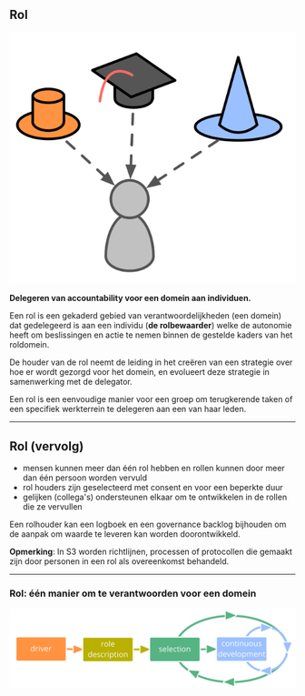## Rol

![right,fit](img/illustrations/roles.png)

**Delegeren van accountability voor een domein aan individuen.**

Een rol is een gekaderd gebied van verantwoordelijkheden (een domein) dat gedelegeerd is aan een individu (**de rolbewaarder**) welke de autonomie heeft om beslissingen en actie te nemen binnen de gestelde kaders van het roldomein.

De houder van de rol neemt de leiding in het creëren van een strategie over hoe er wordt gezorgd voor het domein, en evolueert deze strategie in samenwerking met de delegator.

Een rol is een eenvoudige manier voor een groep om terugkerende taken of een specifiek werkterrein te delegeren aan een van haar leden.

* * *

## Rol (vervolg)

- mensen kunnen meer dan één rol hebben en rollen kunnen door meer dan één persoon worden vervuld
- rol houders zijn geselecteerd met consent en voor een beperkte duur
- gelijken (collega's) ondersteunen elkaar om te ontwikkelen in de rollen die ze vervullen

Een rolhouder kan een logboek en een governance backlog bijhouden om de aanpak om waarde te leveren kan worden doorontwikkeld.

**Opmerking**: In S3 worden richtlijnen, processen of protocollen die gemaakt zijn door personen in een rol als overeenkomst behandeld.

* * *

### Rol: één manier om te verantwoorden voor een domein

![inline,fit](img/evolution/driver-role-selection-development.png)